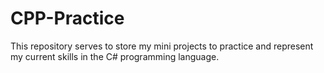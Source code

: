 # CPP-Practice
This repository serves to store my mini projects to practice and represent my current skills in the C# programming language.
